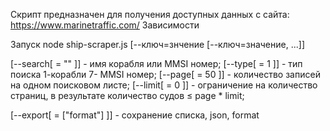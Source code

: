 Скрипт предназначен для получения доступных данных с сайта:
https://www.marinetraffic.com/
Зависимости 



Запуск
node ship-scraper.js [--ключ=знчение [--ключ=значение, ...]]

[--search[ = "" ]] - имя корабля или MMSI номер;
[--type[ = 1 ]] - тип поиска 1-корабли 7- MMSI номер;
[--page[ = 50 ]] - количество записей на одном поисковом листе;
[--limit[ = 0 ]] - ограничение на количество страниц, в результате количество судов ≤ page * limit;

[--export[ = ["format"] ]] - сохранение списка, json, format
